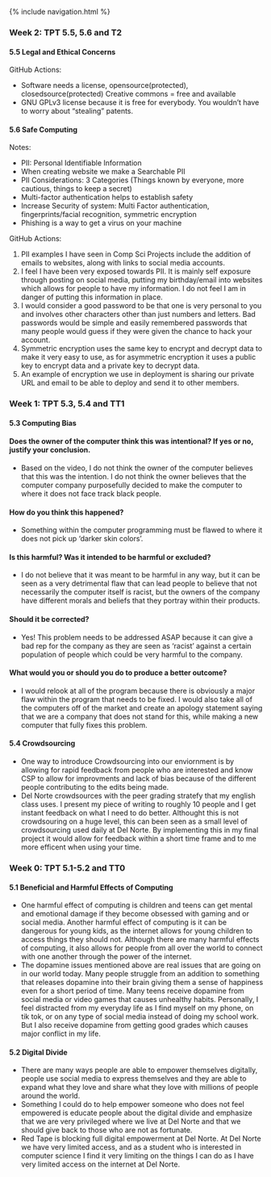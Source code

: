 {% include navigation.html %}
### Week 2: TPT 5.5, 5.6 and T2
#### 5.5 Legal and Ethical Concerns 
GitHub Actions: 
- Software needs a license, opensource(protected), closedsource(protected)
  Creative commons = free and available 
- GNU GPLv3 license because it is free for everybody. You wouldn’t have to worry about “stealing” patents. 

#### 5.6 Safe Computing
Notes: 
- PII: Personal Identifiable Information 
-  When creating website we make a Searchable PII
- PII Considerations: 3 Categories (Things known by everyone, more cautious, things to keep a secret) 
- Multi-factor authentication helps to establish safety 
- Increase Security of system: Multi Factor authentication, fingerprints/facial recognition, symmetric encryption 
- Phishing is a way to get a virus on your machine 

GitHub Actions: 

1.  PII examples I have seen in Comp Sci Projects include the addition of emails to websites, along with links to social media accounts. 
2.  I feel I have been very exposed towards PII. It is mainly self exposure through posting on social media, putting my birthday/email into websites which allows for people to have my information. I do not feel I am in danger of putting this information in place. 
3.  I would consider a good password to be that one is very personal to you and involves other characters other than just numbers and letters. Bad passwords would be simple and easily remembered passwords that many people would guess if they were given the chance to hack your account. 
4.  Symmetric encryption uses the same key to encrypt and decrypt data to make it very easy to use, as for asymmetric encryption it uses a public key to encrypt data and a private key to decrypt data. 
5.  An example of encryption we use in deployment is sharing our private URL and email to be able to deploy and send it to other members. 





### Week 1: TPT 5.3, 5.4 and TT1
#### 5.3 Computing Bias 

#### Does the owner of the computer think this was intentional? If yes or no, justify your conclusion.
- Based on the video, I do not think the owner of the computer believes that this was the intention. I do not think the owner believes that the computer company purposefully decided to make the computer to where it does not face track black people.  
#### How do you think this happened?
- Something within the computer programming must be flawed to where it does not pick up ‘darker skin colors’. 
#### Is this harmful? Was it intended to be harmful or excluded?
- I do not believe that it was meant to be harmful in any way, but it can be seen as a very detrimental flaw that can lead people to believe that not necessarily the computer itself is racist, but the owners of the company have different morals and beliefs that they portray within their products. 
#### Should it be corrected?
- Yes! This problem needs to be addressed ASAP because it can give a bad rep for the company as they are seen as ‘racist’ against a certain population of people which could be very harmful to the company. 
#### What would you or should you do to produce a better outcome?
- I would relook at all of the program because there is obviously a major flaw within the program that needs to be fixed. I would also take all of the computers off of the market and create an apology statement saying that we are a company that does not stand for this, while making a new computer that fully fixes this problem.

#### 5.4 Crowdsourcing 
- One way to introduce Crowdsourcing into our enviornment is by allowing for rapid feedback from people who are interested and know CSP to allow for improvments and lack of bias because of the different people contributing to the edits being made. 
- Del Norte crowdsources with the peer grading stratefy that my english class uses. I present my piece of writing to roughly 10 people and I get instant feedback on what I need to do better. Althought this is not crowdsouring on a huge level, this can been seen as a small level of crowdsourcing used daily at Del Norte. By implementing this in my final project it would allow for feedback within a short time frame and to me more efficent when using your time. 

### Week 0: TPT 5.1-5.2 and TT0

#### 5.1 Beneficial and Harmful Effects of Computing

- One harmful effect of computing is children and teens can get mental and emotional damage if they become obsessed with gaming and or social media. Another harmful effect of computing is it can be dangerous for young kids, as the internet allows for young children to access things they should not. Although there are many harmful effects of computing, it also allows for people from all over the world to connect with one another through the power of the internet.
- The dopamine issues mentioned above are real issues that are going on in our world today. Many people struggle from an addition to something that releases dopamine into their brain giving them a sense of happiness even for a short period of time. Many teens receive dopamine from social media or video games that causes unhealthy habits. Personally, I feel distracted from my everyday life as I find myself on my phone, on tik tok, or on any type of social media instead of doing my school work. But I also receive dopamine from getting good grades which causes major conflict in my life.

#### 5.2 Digital Divide

  - There are many ways people are able to empower themselves digitally, people use social media to express themselves and they are able to expand what they love and share what they love with millions of people around the world.
  - Something I could do to help empower someone who does not feel empowered is educate people about the digital divide and emphasize that we are very privileged where we live at Del Norte and that we should give back to those who are not as fortunate.
  - Red Tape is blocking full digital empowerment at Del Norte. At Del Norte we have very limited access, and as a student who is interested in computer science I find it very limiting on the things I can do as I have very limited access on the internet at Del Norte.
